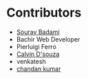 # Contributors

- [Sourav Badami]( https://github.com/souravbadami)
- Bachir Web Developer
- Pierluigi Ferro
- [Calvin D'souza](https://github.com/kalzen15)
- venkatesh
- [chandan kumar](https://github.com/chandan4eu)